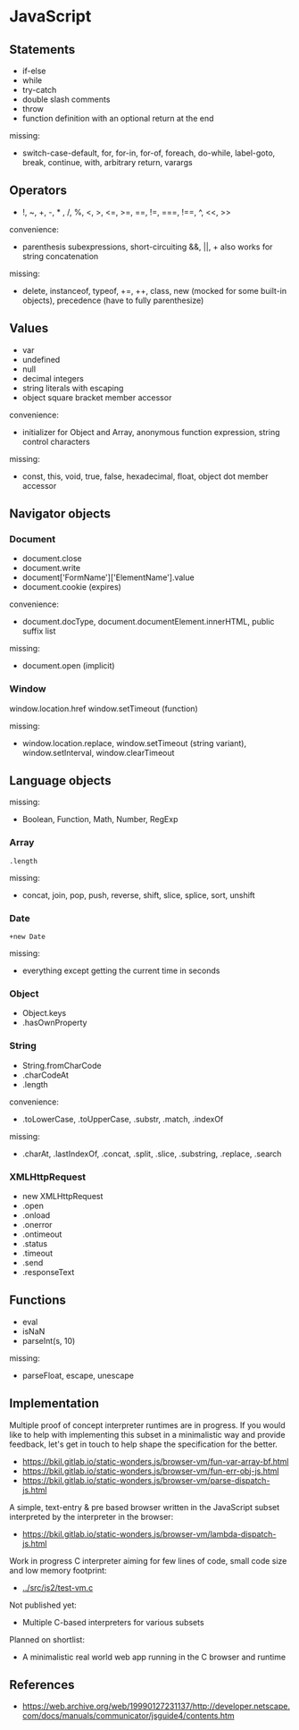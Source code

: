 # JavaScript

## Statements

* if-else
* while
* try-catch
* double slash comments
* throw
* function definition with an optional return at the end

missing:

* switch-case-default, for, for-in, for-of, foreach, do-while, label-goto, break, continue, with, arbitrary return, varargs

## Operators

* !, ~, +, -, * , /, %, <, >, <=, >=, ==, !=, ===, !==, ^, <<, >>

convenience:
* parenthesis subexpressions, short-circuiting &&, ||, + also works for string concatenation

missing:

* delete, instanceof, typeof, +=, ++, class, new (mocked for some built-in objects), precedence (have to fully parenthesize)

## Values

* var
* undefined
* null
* decimal integers
* string literals with escaping
* object square bracket member accessor

convenience:

* initializer for Object and Array, anonymous function expression, string control characters

missing:

* const, this, void, true, false, hexadecimal, float, object dot member accessor

## Navigator objects

### Document

* document.close
* document.write
* document['FormName']['ElementName'].value
* document.cookie (expires)

convenience:

* document.docType, document.documentElement.innerHTML, public suffix list

missing:

* document.open (implicit)

### Window

window.location.href
window.setTimeout (function)

missing:

* window.location.replace, window.setTimeout (string variant), window.setInterval, window.clearTimeout

## Language objects

missing:

* Boolean, Function, Math, Number, RegExp

### Array

`.length`

missing:

* concat, join, pop, push, reverse, shift, slice, splice, sort, unshift

### Date

`+new Date`

missing:

* everything except getting the current time in seconds

### Object

* Object.keys
* .hasOwnProperty

### String

* String.fromCharCode
* .charCodeAt
* .length

convenience:

* .toLowerCase, .toUpperCase, .substr, .match, .indexOf

missing:

* .charAt, .lastIndexOf, .concat, .split, .slice, .substring, .replace, .search

### XMLHttpRequest

* new XMLHttpRequest
* .open
* .onload
* .onerror
* .ontimeout
* .status
* .timeout
* .send
* .responseText

## Functions

* eval
* isNaN
* parseInt(s, 10)

missing:

* parseFloat, escape, unescape

## Implementation

Multiple proof of concept interpreter runtimes are in progress. If you would like to help with implementing this subset in a minimalistic way and provide feedback, let's get in touch to help shape the specification for the better.

* https://bkil.gitlab.io/static-wonders.js/browser-vm/fun-var-array-bf.html
* https://bkil.gitlab.io/static-wonders.js/browser-vm/fun-err-obj-js.html
* https://bkil.gitlab.io/static-wonders.js/browser-vm/parse-dispatch-js.html

A simple, text-entry & pre based browser written in the JavaScript subset interpreted by the interpreter in the browser:

* https://bkil.gitlab.io/static-wonders.js/browser-vm/lambda-dispatch-js.html

Work in progress C interpreter aiming for few lines of code, small code size and low memory footprint:

* [../src/js2/test-vm.c](../src/js2/test-vm.c)

Not published yet:

* Multiple C-based interpreters for various subsets

Planned on shortlist:

* A minimalistic real world web app running in the C browser and runtime

## References

* https://web.archive.org/web/19990127231137/http://developer.netscape.com/docs/manuals/communicator/jsguide4/contents.htm

